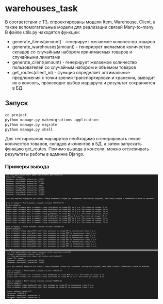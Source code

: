 # warehouses_task

В соответствии с ТЗ, спроектированы модели Item, Warehouse, Client, а также вспомогательные модели для реализации связей Many-to-many.
В файле utils.py находятся функции:

* generate_items(amount) - генерирует желаемое количество товаров
* generate_warehouses(amount) - генерирует желаемое количество складов со случайным набором принимаемых товаров и случайными лимитами
* generate_client(amount) - генерирует желаемое количество пользователей со случайным набором и объемом товаров
* get_routes(client_id) - функция определяет оптимальные предложения с точки зрения транспортировки и хранения, выводит их в консоль, происходит выбор маршрута и результат сохраняется в БД

## Запуск

```
cd project
python manage.py makemigrations application
python manage.py migrate
python manage.py shell
```

Для тестирования маршрутов необходимо сгенерировать некое количество товаров, складов и клиентов в БД, а затем запускать функцию get_routes. Помимо вывода в консоли, можно отслеживать результаты работы в админке Django.

### Примеры вывода
![Пример работы](static/example.jpg)
![Пример работы](static/example2.jpg)


